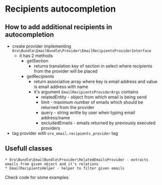 Recipients autocompletion
=========================

How to add additional recipients in autocompletion
--------------------------------------------------

* create provider implementing ```Oro\Bundle\EmailBundle\Provider\EmailRecipientsProviderInterface```
    * it has 2 methods
        * getSection
            * returns translation key of section in select where recipients from the provider will be placed
        * getRecipients
            * return associative array where key is email address and value is email address with name
            * it's argument ```EmailRecipientsProviderArgs``` contains
                * relatedEntity - object from which email is being send
                * limit - maximum number of emails which should be returned from the provider
                * query - string writte by user when typing email address/name
                * excludedEmails - emails returned by previously executed providers
* tag provider with ```oro_email.recipients_provider``` tag

Usefull classes
---------------

    * Oro\Bundle\EmailBundle\Provider\RelatedEmailsProvider - extracts emails from given object and it's relations
    * EmailRecipientsHelper - helper to filter given emails

Check code for some examples
